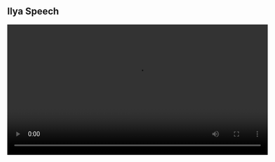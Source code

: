 
## Ilya Speech

<p align="center">
  <video width="600" controls>
    <source src="https://github.com/grensen/ml24/raw/main/ilya_speech.mp4" type="video/mp4">
    Your browser does not support the video tag.
  </video>
</p>


